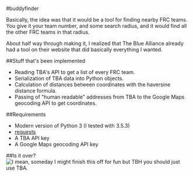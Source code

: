 #buddyfinder

Basically, the idea was that it would be a tool for finding nearby FRC teams. You give it your team number, and some search radius, and it would find all the other FRC teams in that radius.

About half way through making it, I realized that The Blue Alliance already had a tool on their website that did basically everything I wanted.

##Stuff that's been implemented
 * Reading TBA's API to get a list of every FRC team.
 * Serialization of TBA data into Python objects.
 * Calculation of distances between coordinates with the haversine distance formula.
 * Passing of "human readable" addresses from TBA to the Google Maps geocoding API to get coordinates.

##Requirements
 * Modern version of Python 3 (I tested with 3.5.3)
 * [requests](http://docs.python-requests.org/en/master/)
 * A TBA API key
 * A Google Maps geocoding API key

##Is it over?
![I mean, someday I might finish this off for fun but TBH you should just use TBA.](https://pbs.twimg.com/media/DCUI-0IU0AACb6s.jpg)
